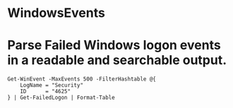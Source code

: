 # WindowsEvents
# Parse Failed Windows logon events in a readable and searchable output.
```
Get-WinEvent -MaxEvents 500 -FilterHashtable @{
    LogName = "Security"
    ID      = "4625"
} | Get-FailedLogon | Format-Table
```
